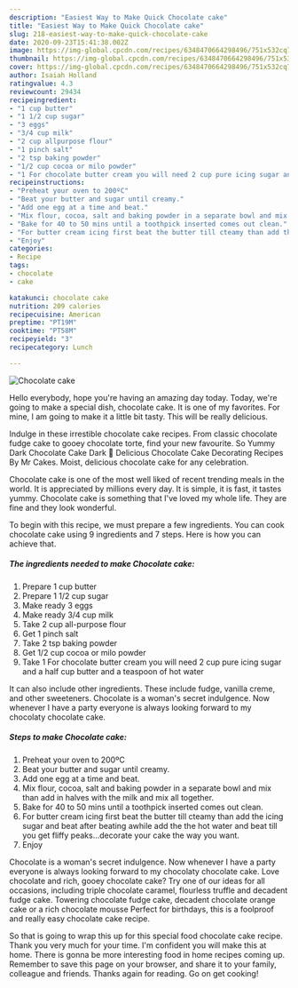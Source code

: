 ```yaml
---
description: "Easiest Way to Make Quick Chocolate cake"
title: "Easiest Way to Make Quick Chocolate cake"
slug: 218-easiest-way-to-make-quick-chocolate-cake
date: 2020-09-23T15:41:38.002Z
image: https://img-global.cpcdn.com/recipes/6348470664298496/751x532cq70/chocolate-cake-recipe-main-photo.jpg
thumbnail: https://img-global.cpcdn.com/recipes/6348470664298496/751x532cq70/chocolate-cake-recipe-main-photo.jpg
cover: https://img-global.cpcdn.com/recipes/6348470664298496/751x532cq70/chocolate-cake-recipe-main-photo.jpg
author: Isaiah Holland
ratingvalue: 4.3
reviewcount: 29434
recipeingredient:
- "1 cup butter"
- "1 1/2 cup sugar"
- "3 eggs"
- "3/4 cup milk"
- "2 cup allpurpose flour"
- "1 pinch salt"
- "2 tsp baking powder"
- "1/2 cup cocoa or milo powder"
- "1 For chocolate butter cream you will need 2 cup pure icing sugar and a half cup butter and a teaspoon of hot water"
recipeinstructions:
- "Preheat your oven to 200ºC"
- "Beat your butter and sugar until creamy."
- "Add one egg at a time and beat."
- "Mix flour, cocoa, salt and baking powder in a separate bowl and mix than add in halves with the milk and mix all together."
- "Bake for 40 to 50 mins until a toothpick inserted comes out clean."
- "For butter cream icing first beat the butter till cteamy than add the icing sugar and beat after beating awhile add the the hot water and beat till you get fliffy peaks...decorate your cake the way you want."
- "Enjoy"
categories:
- Recipe
tags:
- chocolate
- cake

katakunci: chocolate cake 
nutrition: 209 calories
recipecuisine: American
preptime: "PT19M"
cooktime: "PT58M"
recipeyield: "3"
recipecategory: Lunch

---
```



![Chocolate cake](https://img-global.cpcdn.com/recipes/6348470664298496/751x532cq70/chocolate-cake-recipe-main-photo.jpg)

Hello everybody, hope you're having an amazing day today. Today, we're going to make a special dish, chocolate cake. It is one of my favorites. For mine, I am going to make it a little bit tasty. This will be really delicious.

Indulge in these irrestible chocolate cake recipes. From classic chocolate fudge cake to gooey chocolate torte, find your new favourite. So Yummy Dark Chocolate Cake Dark 💖 Delicious Chocolate Cake Decorating Recipes By Mr Cakes. Moist, delicious chocolate cake for any celebration.

Chocolate cake is one of the most well liked of recent trending meals in the world. It is appreciated by millions every day. It is simple, it is fast, it tastes yummy. Chocolate cake is something that I've loved my whole life. They are fine and they look wonderful.


To begin with this recipe, we must prepare a few ingredients. You can cook chocolate cake using 9 ingredients and 7 steps. Here is how you can achieve that.

<!--inarticleads1-->

##### The ingredients needed to make Chocolate cake:

1. Prepare 1 cup butter
1. Prepare 1 1/2 cup sugar
1. Make ready 3 eggs
1. Make ready 3/4 cup milk
1. Take 2 cup all-purpose flour
1. Get 1 pinch salt
1. Take 2 tsp baking powder
1. Get 1/2 cup cocoa or milo powder
1. Take 1 For chocolate butter cream you will need 2 cup pure icing sugar and a half cup butter and a teaspoon of hot water


It can also include other ingredients. These include fudge, vanilla creme, and other sweeteners. Chocolate is a woman&#39;s secret indulgence. Now whenever I have a party everyone is always looking forward to my chocolaty chocolate cake. 

<!--inarticleads2-->

##### Steps to make Chocolate cake:

1. Preheat your oven to 200ºC
1. Beat your butter and sugar until creamy.
1. Add one egg at a time and beat.
1. Mix flour, cocoa, salt and baking powder in a separate bowl and mix than add in halves with the milk and mix all together.
1. Bake for 40 to 50 mins until a toothpick inserted comes out clean.
1. For butter cream icing first beat the butter till cteamy than add the icing sugar and beat after beating awhile add the the hot water and beat till you get fliffy peaks...decorate your cake the way you want.
1. Enjoy


Chocolate is a woman&#39;s secret indulgence. Now whenever I have a party everyone is always looking forward to my chocolaty chocolate cake. Love chocolate and rich, gooey chocolate cake? Try one of our ideas for all occasions, including triple chocolate caramel, flourless truffle and decadent fudge cake. Towering chocolate fudge cake, decadent chocolate orange cake or a rich chocolate mousse Perfect for birthdays, this is a foolproof and really easy chocolate cake recipe. 

So that is going to wrap this up for this special food chocolate cake recipe. Thank you very much for your time. I'm confident you will make this at home. There is gonna be more interesting food in home recipes coming up. Remember to save this page on your browser, and share it to your family, colleague and friends. Thanks again for reading. Go on get cooking!
